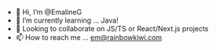 - 👋 Hi, I’m @EmalineG
- 🌱 I’m currently learning ... Java!
- 💞️ Looking to collaborate on JS/TS or React/Next.js projects
- 📫 How to reach me ... em@rainbowkiwi.com


